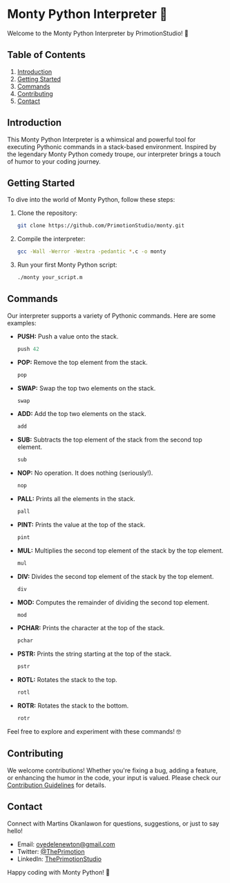 # Monty Python Interpreter 🐍

Welcome to the Monty Python Interpreter by PrimotionStudio! 🚀

## Table of Contents
1. [Introduction](#introduction)
2. [Getting Started](#getting-started)
3. [Commands](#commands)
4. [Contributing](#contributing)
5. [Contact](#contact)

## Introduction
This Monty Python Interpreter is a whimsical and powerful tool for executing Pythonic commands in a stack-based environment. Inspired by the legendary Monty Python comedy troupe, our interpreter brings a touch of humor to your coding journey.

## Getting Started
To dive into the world of Monty Python, follow these steps:

1. Clone the repository:
    ```bash
    git clone https://github.com/PrimotionStudio/monty.git
    ```

2. Compile the interpreter:
    ```bash
    gcc -Wall -Werror -Wextra -pedantic *.c -o monty
    ```

3. Run your first Monty Python script:
    ```bash
    ./monty your_script.m
    ```

## Commands
Our interpreter supports a variety of Pythonic commands. Here are some examples:

- **PUSH:** Push a value onto the stack.
    ```python
    push 42
    ```

- **POP:** Remove the top element from the stack.
    ```python
    pop
    ```

- **SWAP:** Swap the top two elements on the stack.
    ```python
    swap
    ```

- **ADD:** Add the top two elements on the stack.
    ```python
    add
    ```

- **SUB:** Subtracts the top element of the stack from the second top element.
    ```python
    sub
    ```

- **NOP:** No operation. It does nothing (seriously!).
    ```python
    nop
    ```

- **PALL:** Prints all the elements in the stack.
    ```python
    pall
    ```

- **PINT:** Prints the value at the top of the stack.
    ```python
    pint
    ```

- **MUL:** Multiplies the second top element of the stack by the top element.
    ```python
    mul
    ```

- **DIV:** Divides the second top element of the stack by the top element.
    ```python
    div
    ```

- **MOD:** Computes the remainder of dividing the second top element.
    ```python
    mod
    ```

- **PCHAR:** Prints the character at the top of the stack.
    ```python
    pchar
    ```

- **PSTR:** Prints the string starting at the top of the stack.
    ```python
    pstr
    ```

- **ROTL:** Rotates the stack to the top.
    ```python
    rotl
    ```

- **ROTR:** Rotates the stack to the bottom.
    ```python
    rotr
    ```

Feel free to explore and experiment with these commands! 🤓

## Contributing
We welcome contributions! Whether you're fixing a bug, adding a feature, or enhancing the humor in the code, your input is valued. Please check our [Contribution Guidelines](CONTRIBUTING.md) for details.

## Contact
Connect with Martins Okanlawon for questions, suggestions, or just to say hello!

- Email: oyedelenewton@gmail.com
- Twitter: [@ThePrimotion](https://twitter.com/ThePrimotion)
- LinkedIn: [ThePrimotionStudio](https://www.linkedin.com/in/ThePrimotionStudio)

Happy coding with Monty Python! 🎉
